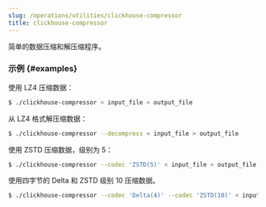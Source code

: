 ```yaml
---
slug: /operations/utilities/clickhouse-compressor
title: clickhouse-compressor 
---
```


简单的数据压缩和解压缩程序。

### 示例 {#examples}

使用 LZ4 压缩数据：
```bash
$ ./clickhouse-compressor < input_file > output_file
```

从 LZ4 格式解压缩数据：
```bash
$ ./clickhouse-compressor --decompress < input_file > output_file
```

使用 ZSTD 压缩数据，级别为 5：

```bash
$ ./clickhouse-compressor --codec 'ZSTD(5)' < input_file > output_file
```

使用四字节的 Delta 和 ZSTD 级别 10 压缩数据。

```bash
$ ./clickhouse-compressor --codec 'Delta(4)' --codec 'ZSTD(10)' < input_file > output_file
```
